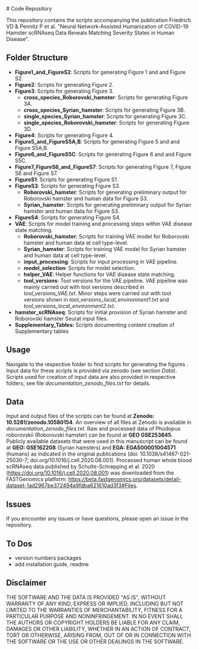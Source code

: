 \# Code Repository

This repository contains the scripts accompanying the publication Friedrich VD & Pennitz P et al. "Neural Network-Assisted Humanization of COVID-19 Hamster scRNAseq Data Reveals Matching Severity States in Human Disease".

## Folder Structure

-   **Figure1_and_FigureS2**: Scripts for generating Figure 1 and and Figure S2.
-   **Figure2**: Scripts for generating Figure 2.
-   **Figure3**: Scripts for generating Figure 3.
    -   **cross_species_Roborovski_hamster**: Scripts for generating Figure 3A.
    -   **cross_species_Syrian_hamster**: Scripts for generating Figure 3B.
    -   **single_species_Syrian_hamster**: Scripts for generating Figure 3C.
    -   **single_species_Roborovski_hamster**: Scripts for generating Figure 3D.
-   **Figure4**: Scripts for generating Figure 4.
-   **Figure5_and_FigureS5A,B**: Scripts for generating Figure 5 and and Figure S5A,B.
-   **Figure6_and_FigureS5C**: Scripts for generating Figure 6 and and Figure S5C.
-   **Figure7_FigureS6_and_FigureS7**: Scripts for generating Figure 7, Figure S6 and Figure S7.
-   **FigureS1**: Scripts for generating Figure S1.
-   **FigureS3**: Scripts for generating Figure S3.
    -   **Roborovski_hamster**: Scripts for generating preliminary output for Roborovski hamster and human data for Figure S3.
    -   **Syrian_hamster**: Scripts for generating preliminary output for Syrian hamster and human data for Figure S3.
-   **FigureS4**: Scripts for generating Figure S4.
-   **VAE**: Scripts for model training and processing steps within VAE disease state matching.
    -   **Roborovski_hamster**: Scripts for training VAE model for Roborovski hamster and human data at cell type-level.
    -   **Syrian_hamster**: Scripts for training VAE model for Syrian hamster and human data at cell type-level.
    -   **input_processing**: Scripts for input processing in VAE pipeline.
    -   **model_selection**: Scripts for model selection.
    -   **helper_VAE**: Helper functions for VAE disease state matching.
    -   **tool_versions**: Tool versions for the VAE pipeline. VAE pipeline was mainly carried out with tool versions described in *tool_versions_VAE.txt*. Minor steps were carried out with tool versions shown in *tool_versions_local_environment1.txt* and *tool_versions_local_environment2.txt*.
-   **hamster_scRNAseq**: Scripts for initial provision of Syrian hamster and Roborovski hamster Seurat input files.
-   **Supplementary_Tables:** Scripts documenting content creation of Supplementary tables

## Usage

Navigate to the respective folder to find scripts for generating the figures . Input data for these scripts is provided via zenodo (see section *Data*). Scripts used for creation of input data are also provided in respective folders, see file *documentation_zenodo_files.txt* for details.

## Data

Input and output files of the scripts can be found at **Zenodo: 10.5281/zenodo.10580154**. An overview of all files at Zenodo is available in *documentation_zenodo_files.txt*. Raw and processed data of Phodopus roborovskii (Roborovski hamster) can be found at **GEO GSE253845**. Publicly available datasets that were used in this manuscript can be found at **GEO: GSE162208** (Syrian hamsters) and **EGA: EGAS00001004571** (humans) as indicated in the original publications (doi: 10.1038/s41467-021-25030-7; doi.org/10.1016/j.cell.2020.08.001). Processed human whole blood scRNAseq data published by Schulte-Schrepping et al. 2020 (<https://doi.org/10.1016/j.cell.2020.08.001>) was downloaded from the FASTGenomics platform: <https://beta.fastgenomics.org/datasets/detail-dataset-1ad2967be372494a9fdba621610ad3f3#Files>.

## Issues

If you encounter any issues or have questions, please open an issue in the repository.

## To Dos

- version numbers packages
- add installation guide, readme  



## Disclaimer

THE SOFTWARE AND THE DATA IS PROVIDED "AS IS", WITHOUT WARRANTY OF ANY KIND, EXPRESS OR IMPLIED, INCLUDING BUT NOT LIMITED TO THE WARRANTIES OF MERCHANTABILITY, FITNESS FOR A PARTICULAR PURPOSE AND NONINFRINGEMENT. IN NO EVENT SHALL THE AUTHORS OR COPYRIGHT HOLDERS BE LIABLE FOR ANY CLAIM, DAMAGES OR OTHER LIABILITY, WHETHER IN AN ACTION OF CONTRACT, TORT OR OTHERWISE, ARISING FROM, OUT OF OR IN CONNECTION WITH THE SOFTWARE OR THE USE OR OTHER DEALINGS IN THE SOFTWARE.
